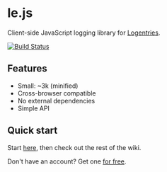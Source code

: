 le.js
=====

Client-side JavaScript logging library for [Logentries](http://www.logentries.com).

[![Build Status](https://travis-ci.org/logentries/le_js.png?branch=master)](https://travis-ci.org/logentries/le_js)

Features
--------

* Small: ~3k (minified)
* Cross-browser compatible
* No external dependencies
* Simple API

Quick start
-----------

Start [here](https://github.com/logentries/le_js/wiki/Getting-started), then check out the rest of the wiki.

Don't have an account? Get one [for free](https://logentries.com/quick-start/).
